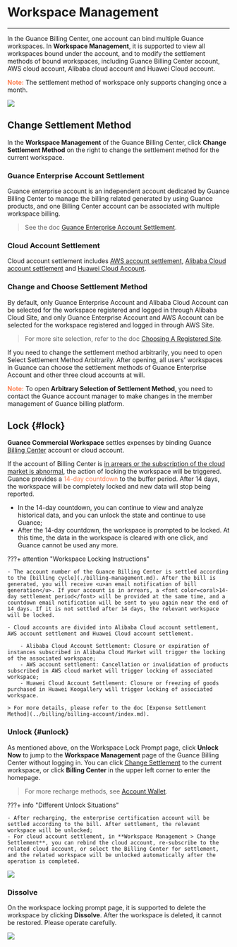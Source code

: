 # Workspace Management
---
<!--
Workspace is the basic operation unit of Guance SAAS products, and users can join one or more workspaces by creating/inviting. In a workspace, users can use the basic functions provided by Guance, such as scene data insight, event management, metric management, infrastructure monitoring, log monitoring, APM, RUM, synthetic tests, security check, monitoring, workspace management, etc.
-->

In the Guance Billing Center, one account can bind multiple Guance workspaces. In **Workspace Management**, it is supported to view all workspaces bound under the account, and to modify the settlement methods of bound workspaces, including Guance Billing Center account, AWS cloud account, Alibaba cloud account and Huawei Cloud account.

<font color=coral>**Note:**</font> The settlement method of workspace only supports changing once a month.

![](../img/15.aws_3.png)

## Change Settlement Method

In the **Workspace Management** of the Guance Billing Center, click **Change Settlement Method** on the right to change the settlement method for the current workspace.

<!--
![](../img/10.account_11.png)
-->

### Guance Enterprise Account Settlement

Guance enterprise account is an independent account dedicated by Guance Billing Center to manage the billing related generated by using Guance products, and one Billing Center account can be associated with multiple workspace billing. 

> See the doc [Guance Enterprise Account Settlement](../../billing/billing-account/enterprise-account.md).


### Cloud Account Settlement

Cloud account settlement includes [AWS account settlement](../../billing/billing-account/aws-account.md), [Alibaba Cloud account settlement](../../billing/billing-account/aliyun-account.md) and [Huawei Cloud Account](../billing-account/huaweicloud-account.md).


### Change and Choose Settlement Method

By default, only Guance Enterprise Account and Alibaba Cloud Account can be selected for the workspace registered and logged in through Alibaba Cloud Site, and only Guance Enterprise Account and AWS Account can be selected for the workspace registered and logged in through AWS Site. 

> For more site selection, refer to the doc [Choosing A Registered Site](../../getting-started/necessary-for-beginners/select-site.md).

If you need to change the settlement method arbitrarily, you need to open Select Settlement Method Arbitrarily. After opening, all users' workspaces in Guance can choose the settlement methods of Guance Enterprise Account and other three cloud accounts at will.

<font color=coral>**Note:**</font> To open **Arbitrary Selection of Settlement Method**, you need to contact the Guance account manager to make changes in the member management of Guance billing platform.

## Lock {#lock}

**Guance Commercial Workspace** settles expenses by binding Guance [Billing Center](../billing/cost-center/index.md) account or cloud account. 

If the account of Billing Center is <u>in arrears or the subscription of the cloud market is abnormal</u>, the action of locking the workspace will be triggered. Guance provides a <font color=coral>14-day countdown</font> to the buffer period. After 14 days, the workspace will be completely locked and new data will stop being reported.

- In the 14-day countdown, you can continue to view and analyze historical data, and you can unlock the state and continue to use Guance;
- After the 14-day countdown, the workspace is prompted to be locked. At this time, the data in the workspace is cleared with one click, and Guance cannot be used any more.


???+ attention "Workspace Locking Instructions"

    - The account number of the Guance Billing Center is settled according to the [billing cycle](./billing-management.md). After the bill is generated, you will receive <u>an email notification of bill generation</u>. If your account is in arrears, a <font color=coral>14-day settlement period</font> will be provided at the same time, and a countdown email notification will be sent to you again near the end of 14 days. If it is not settled after 14 days, the relevant workspace will be locked.        

    - Cloud accounts are divided into Alibaba Cloud account settlement, AWS account settlement and Huawei Cloud account settlement. 

        - Alibaba Cloud Account Settlement: Closure or expiration of instances subscribed in Alibaba Cloud Market will trigger the locking of the associated workspace;
        - AWS account settlement: Cancellation or invalidation of products subscribed in AWS cloud market will trigger locking of associated workspace;
        - Huawei Cloud Account Settlement: Closure or freezing of goods purchased in Huawei Koogallery will trigger locking of associated workspace.

    > For more details, please refer to the doc [Expense Settlement Method](../billing/billing-account/index.md).


### Unlock {#unlock}

As mentioned above, on the Workspace Lock Prompt page, click **Unlock Now** to jump to the **Workspace Management** page of the Guance Billing Center without logging in. You can click [Change Settlement](../billing-account/index.md) to the current workspace, or click **Billing Center** in the upper left corner to enter the homepage.

> For more recharge methods, see [Account Wallet](../cost-center/account-wallet/index.md).

???+ info "Different Unlock Situations"

    - After recharging, the enterprise certification account will be settled according to the bill. After settlement, the relevant workspace will be unlocked;  
    - For cloud account settlement, in **Workspace Management > Change Settlement**, you can rebind the cloud account, re-subscribe to the related cloud account, or select the Billing Center for settlement, and the related workspace will be unlocked automatically after the operation is completed.

![](../img/unclock.png)


### Dissolve

On the workspace locking prompt page, it is supported to delete the workspace by clicking **Dissolve**. After the workspace is deleted, it cannot be restored. Please operate carefully.

![](../img/dissolve.png)